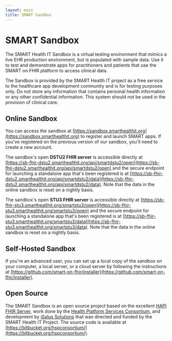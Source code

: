 ```yaml
---
layout: main
title: SMART Sandbox
---
```


# SMART Sandbox

The SMART Health IT Sandbox is a virtual testing environment that mimics a live EHR production environment, but is populated with sample data. Use it to test and demonstrate apps for practitioners and patients that use the SMART on FHIR platform to access clinical data.

The Sandbox is provided by the SMART Health IT project as a free service to the healthcare app development community and is for testing purposes only. Do not store any information that contains personal health information or any other confidential information. This system should not be used in the provision of clinical care.

## Online Sandbox

You can access the sandbox at [https://sandbox.smarthealthit.org](https://sandbox.smarthealthit.org) to register and launch SMART apps. If you've registered on the previous version of our sandbox, you'll need to create a new account.

The sandbox's open **DSTU2 FHIR server** is accessible directly at [https://sb-fhir-dstu2.smarthealthit.org/api/smartdstu2/open](https://sb-fhir-dstu2.smarthealthit.org/api/smartdstu2/open) and the secure endpoint for launching a standalone app that's been registered is at [https://sb-fhir-dstu2.smarthealthit.org/api/smartdstu2/data](https://sb-fhir-dstu2.smarthealthit.org/api/smartdstu2/data). Note that the data in the online sandbox is reset on a nightly basis.

The sandbox's open **STU3 FHIR server** is accessible directly at [https://sb-fhir-stu3.smarthealthit.org/smartstu3/open](https://sb-fhir-stu3.smarthealthit.org/smartstu3/open) and the secure endpoint for launching a standalone app that's been registered is at [https://sb-fhir-stu3.smarthealthit.org/smartstu3/data](https://sb-fhir-stu3.smarthealthit.org/smartstu3/data). Note that the data in the online sandbox is reset on a nightly basis.

## Self-Hosted Sandbox

If you're an advanced user, you can set up a local copy of the sandbox on your computer, a local server, or a cloud server by following the instructions at [https://github.com/smart-on-fhir/installer](https://github.com/smart-on-fhir/installer). 

## Open Source

The SMART Sandbox is an open source project based on the excellent [HAPI FHIR Server](http://hapifhir.io/), work done by the [Health Platform Services Consortium](https://healthservices.atlassian.net/wiki/display/HSPC/HSPC+Sandbox), and development by [iSalus Solutions](https://www.isalussolutions.com/) that was directed and funded by the SMART Health IT Project. The source code is available at [https://bitbucket.org/hspconsortium/](https://bitbucket.org/hspconsortium/).
